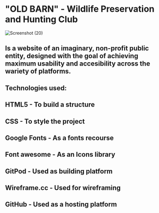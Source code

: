 # "OLD BARN" - Wildlife Preservation and Hunting Club

![Screenshot (20)](https://user-images.githubusercontent.com/93588907/147383861-4a00e105-f287-41fe-be8a-136e575812bb.png)

## Is a website of an imaginary, non-profit public entity, designed with the goal of achieving maximum usability and accesibility across the wariety of platforms.




## **Technologies used:**
## HTML5 - To build a structure
## CSS - To style the project
## Google Fonts - As a fonts recourse
## Font awesome - As an Icons library
## GitPod - Used as building platform
## Wireframe.cc - Used for wireframing
## GitHub - Used as a hosting platform
 



















